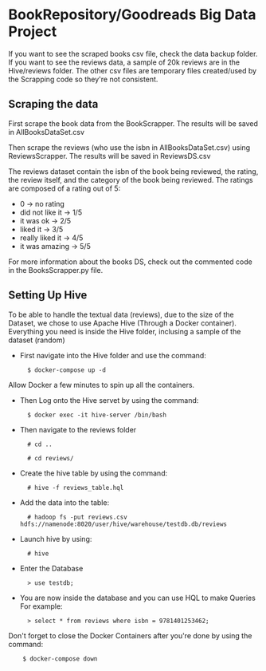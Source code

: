 # BookRepository/Goodreads Big Data Project

If you want to see the scraped books csv file, check the data backup folder. If you want to see the reviews data, a sample of 20k reviews are in the Hive/reviews folder. The other csv files are temporary files created/used by the Scrapping code so they're not consistent.

## Scraping the data
First scrape the book data from the BookScrapper. The results will be saved in AllBooksDataSet.csv

Then scrape the reviews (who use the isbn in AllBooksDataSet.csv) using ReviewsScrapper. The results will be saved in ReviewsDS.csv

The reviews dataset contain the isbn of the book being reviewed, the rating, the review itself, and the category of the book being reviewed.
The ratings are composed of a rating out of 5:
 - 0 -> no rating
 - did not like it -> 1/5
 - it was ok -> 2/5
 - liked it -> 3/5
 - really liked it -> 4/5
 - it was amazing -> 5/5

For more information about the books DS, check out the commented code in the BooksScrapper.py file.

## Setting Up Hive
To be able to handle the textual data (reviews), due to the size of the Dataset, we chose to use Apache Hive (Through a Docker container).
Everything you need is inside the Hive folder, inclusing a sample of the dataset (random)

- First navigate into the Hive folder and use the command:
      
		$ docker-compose up -d

Allow Docker a few minutes to spin up all the containers. 

- Then Log onto the Hive servet by using the command:

		$ docker exec -it hive-server /bin/bash

- Then navigate to the reviews folder

		# cd ..
    
		# cd reviews/
    
- Create the hive table by using the command:

		# hive -f reviews_table.hql

- Add the data into the table:

		# hadoop fs -put reviews.csv hdfs://namenode:8020/user/hive/warehouse/testdb.db/reviews
    
- Launch hive by using:
		
		# hive
    
- Enter the Database

		> use testdb;

- You are now inside the database and you can use HQL to make Queries
For example:
		
		> select * from reviews where isbn = 9781401253462;



Don't forget to close the Docker Containers after you're done by using the command:

		$ docker-compose down
